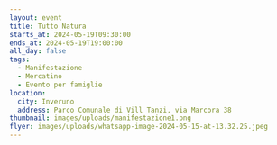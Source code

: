 ```yaml
---
layout: event
title: Tutto Natura
starts_at: 2024-05-19T09:30:00
ends_at: 2024-05-19T19:00:00
all_day: false
tags:
  - Manifestazione
  - Mercatino
  - Evento per famiglie
location:
  city: Inveruno
  address: Parco Comunale di Vill Tanzi, via Marcora 38
thumbnail: images/uploads/manifestazione1.png
flyer: images/uploads/whatsapp-image-2024-05-15-at-13.32.25.jpeg
---
```

